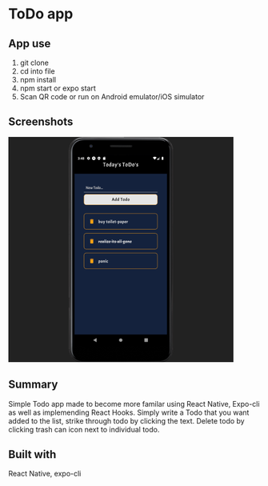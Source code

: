 # ToDo app

## App use

1. git clone
2. cd into file
3. npm install
4. npm start or expo start
5. Scan QR code or run on Android emulator/iOS simulator

## Screenshots

<img src="Screenshot\screenshot.png"/>

## Summary

Simple Todo app made to become more familar using React Native, Expo-cli as well as implemending React Hooks. Simply write a Todo that you want added to the list, strike through todo by clicking the text. Delete todo by clicking trash can icon next to individual todo.

## Built with

React Native, expo-cli
